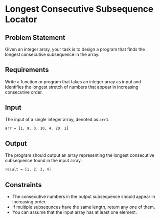# Longest Consecutive Subsequence Locator

## Problem Statement

Given an integer array, your task is to design a program that finds the longest consecutive subsequence in the array.

## Requirements

Write a function or program that takes an integer array as input and identifies the longest stretch of numbers that appear in increasing consecutive order.

## Input

The input of a single integer array, denoted as `arr1`.

```bash
arr = [1, 9, 3, 10, 4, 20, 2]
```

## Output

The program should output an array representing the longest consecutive subsequence found in the input array.

```bash
result = [1, 2, 3, 4]
```

## Constraints

- The consecutive numbers in the output subsequence should appear in increasing order.
- If multiple subsequnces have the same length, return any one of them.
- You can assume that the input array has at least one element.
